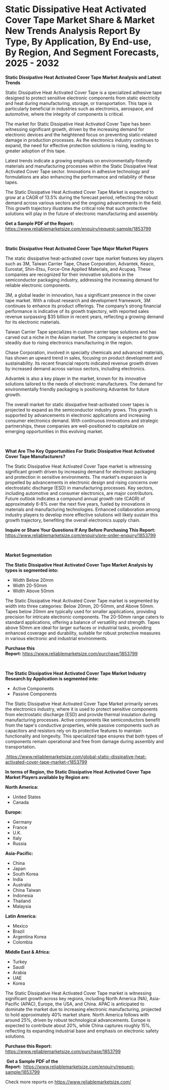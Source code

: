 <p><h1>Static Dissipative Heat Activated Cover Tape Market Share & Market New Trends Analysis Report By Type, By Application, By End-use, By Region, And Segment Forecasts, 2025 - 2032</h1></p><p><strong>Static Dissipative Heat Activated Cover Tape Market Analysis and Latest Trends</strong></p>
<p><p>Static Dissipative Heat Activated Cover Tape is a specialized adhesive tape designed to protect sensitive electronic components from static electricity and heat during manufacturing, storage, or transportation. This tape is particularly beneficial in industries such as electronics, aerospace, and automotive, where the integrity of components is critical.</p><p>The market for Static Dissipative Heat Activated Cover Tape has been witnessing significant growth, driven by the increasing demand for electronic devices and the heightened focus on preventing static-related damage in production processes. As the electronics industry continues to expand, the need for effective protection solutions is rising, leading to greater adoption of this tape.</p><p>Latest trends indicate a growing emphasis on environmentally-friendly materials and manufacturing processes within the Static Dissipative Heat Activated Cover Tape sector. Innovations in adhesive technology and formulations are also enhancing the performance and reliability of these tapes. </p><p>The Static Dissipative Heat Activated Cover Tape Market is expected to grow at a CAGR of 13.5% during the forecast period, reflecting the robust demand across various sectors and the ongoing advancements in the field. This growth trajectory illustrates the critical role that such protective solutions will play in the future of electronic manufacturing and assembly.</p></p>
<p><strong>Get a Sample PDF of the Report:&nbsp;</strong> <a href="https://www.reliablemarketsize.com/enquiry/request-sample/1853799?utm_campaign=2284&utm_medium=2&utm_source=Github&utm_content=ia&utm_term=28022025&utm_id=static-dissipative-heat-activated-cover-tape">https://www.reliablemarketsize.com/enquiry/request-sample/1853799</a></p>
<p>&nbsp;</p>
<p><strong>Static Dissipative Heat Activated Cover Tape Major Market Players</strong></p>
<p><p>The static dissipative heat-activated cover tape market features key players such as 3M, Taiwan Carrier Tape, Chase Corporation, Advantek, Keaco, Eurostat, Shin-Etsu, Force-One Applied Materials, and Acupaq. These companies are recognized for their innovative solutions in the semiconductor packaging industry, addressing the increasing demand for reliable electronic components.</p><p>3M, a global leader in innovation, has a significant presence in the cover tape market. With a robust research and development framework, 3M continues to enhance its product offerings. The company’s strong financial performance is indicative of its growth trajectory, with reported sales revenue surpassing $35 billion in recent years, reflecting a growing demand for its electronic materials.</p><p>Taiwan Carrier Tape specializes in custom carrier tape solutions and has carved out a niche in the Asian market. The company is expected to grow steadily due to rising electronics manufacturing in the region. </p><p>Chase Corporation, involved in specialty chemicals and advanced materials, has shown an upward trend in sales, focusing on product development and sustainability. Its recent financial reports indicated revenue growth driven by increased demand across various sectors, including electronics.</p><p>Advantek is also a key player in the market, known for its innovative solutions tailored to the needs of electronic manufacturers. The demand for environmentally friendly packaging is positioning Advantek for future growth.</p><p>The overall market for static dissipative heat-activated cover tapes is projected to expand as the semiconductor industry grows. This growth is supported by advancements in electronic applications and increasing consumer electronics demand. With continuous innovations and strategic partnerships, these companies are well-positioned to capitalize on emerging opportunities in this evolving market.</p></p>
<p>&nbsp;</p>
<p><strong>What Are The Key Opportunities For Static Dissipative Heat Activated Cover Tape Manufacturers?</strong></p>
<p><p>The Static Dissipative Heat Activated Cover Tape market is witnessing significant growth driven by increasing demand for electronic packaging and protection in sensitive environments. The market's expansion is propelled by advancements in electronic design and rising concerns over electrostatic discharge (ESD) in manufacturing processes. Key sectors, including automotive and consumer electronics, are major contributors. Future outlook indicates a compound annual growth rate (CAGR) of approximately 6-8% over the next five years, fueled by innovations in materials and manufacturing technologies. Enhanced collaboration among industry players to develop more effective solutions will likely sustain this growth trajectory, benefiting the overall electronics supply chain.</p></p>
<p><strong>Inquire or Share Your Questions If Any Before Purchasing This Report:</strong> <a href="https://www.reliablemarketsize.com/enquiry/pre-order-enquiry/1853799?utm_campaign=2284&utm_medium=2&utm_source=Github&utm_content=ia&utm_term=28022025&utm_id=static-dissipative-heat-activated-cover-tape">https://www.reliablemarketsize.com/enquiry/pre-order-enquiry/1853799</a></p>
<p>&nbsp;</p>
<p><strong>Market Segmentation</strong></p>
<p><strong>The Static Dissipative Heat Activated Cover Tape Market Analysis by types is segmented into:</strong></p>
<p><ul><li>Width Below 20mm</li><li>Width 20-50mm</li><li>Width Above 50mm</li></ul></p>
<p><p>The Static Dissipative Heat Activated Cover Tape market is segmented by width into three categories: Below 20mm, 20-50mm, and Above 50mm. Tapes below 20mm are typically used for smaller applications, providing precision for intricate electronic components. The 20-50mm range caters to standard applications, offering a balance of versatility and strength. Tapes above 50mm are ideal for larger surfaces or industrial tasks, providing enhanced coverage and durability, suitable for robust protective measures in various electronic and industrial environments.</p></p>
<p><strong>Purchase this Report:&nbsp;</strong><a href="https://www.reliablemarketsize.com/purchase/1853799?utm_campaign=2284&utm_medium=2&utm_source=Github&utm_content=ia&utm_term=28022025&utm_id=static-dissipative-heat-activated-cover-tape">https://www.reliablemarketsize.com/purchase/1853799</a></p>
<p>&nbsp;</p>
<p><strong>The Static Dissipative Heat Activated Cover Tape Market Industry Research by Application is segmented into:</strong></p>
<p><ul><li>Active Components</li><li>Passive Components</li></ul></p>
<p><p>The Static Dissipative Heat Activated Cover Tape Market primarily serves the electronics industry, where it is used to protect sensitive components from electrostatic discharge (ESD) and provide thermal insulation during manufacturing processes. Active components like semiconductors benefit from the tape's conductive properties, while passive components such as capacitors and resistors rely on its protective features to maintain functionality and longevity. This specialized tape ensures that both types of components remain operational and free from damage during assembly and transportation.</p></p>
<p><a href="https://www.reliablemarketsize.com/global-static-dissipative-heat-activated-cover-tape-market-r1853799?utm_campaign=2284&utm_medium=2&utm_source=Github&utm_content=ia&utm_term=28022025&utm_id=static-dissipative-heat-activated-cover-tape">&nbsp;https://www.reliablemarketsize.com/global-static-dissipative-heat-activated-cover-tape-market-r1853799</a></p>
<p><strong>In terms of Region, the Static Dissipative Heat Activated Cover Tape Market Players available by Region are:</strong></p>
<p>
    <p> <strong> North America: </strong>
        <ul>
            <li>United States</li>
            <li>Canada</li>
        </ul>
        </p> 
    <p> <strong> Europe: </strong>
        <ul>
            <li>Germany</li>
            <li>France</li>
            <li>U.K.</li>
            <li>Italy</li>
            <li>Russia</li>
        </ul>
        </p> 
    <p> <strong> Asia-Pacific: </strong>
        <ul>
            <li>China</li>
            <li>Japan</li>
            <li>South Korea</li>
            <li>India</li>
            <li>Australia</li>
            <li>China Taiwan</li>
            <li>Indonesia</li>
            <li>Thailand</li>
            <li>Malaysia</li>
        </ul>
        </p> 
    <p> <strong> Latin America: </strong>
        <ul>
            <li>Mexico</li>
            <li>Brazil</li>
            <li>Argentina Korea</li>
            <li>Colombia</li>
        </ul>
        </p> 
    <p> <strong> Middle East & Africa: </strong>
        <ul>
            <li>Turkey</li>
            <li>Saudi</li>
            <li>Arabia</li>
            <li>UAE</li>
            <li>Korea</li>
        </ul>
    </p>
    </p>
<p><p>The Static Dissipative Heat Activated Cover Tape market is witnessing significant growth across key regions, including North America (NA), Asia-Pacific (APAC), Europe, the USA, and China. APAC is anticipated to dominate the market due to increasing electronic manufacturing, projected to hold approximately 40% market share. North America follows with around 25%, driven by robust technological advancements. Europe is expected to contribute about 20%, while China captures roughly 15%, reflecting its expanding industrial base and emphasis on electronic safety solutions.</p></p>
<p><strong>Purchase this Report: </strong><a href="https://www.reliablemarketsize.com/purchase/1853799?utm_campaign=2284&utm_medium=2&utm_source=Github&utm_content=ia&utm_term=28022025&utm_id=static-dissipative-heat-activated-cover-tape">https://www.reliablemarketsize.com/purchase/1853799</a></p>
<p>&nbsp;<strong>Get a Sample PDF of the Report:&nbsp;&nbsp;</strong><a href="https://www.reliablemarketsize.com/enquiry/request-sample/1853799?utm_campaign=2284&utm_medium=2&utm_source=Github&utm_content=ia&utm_term=28022025&utm_id=static-dissipative-heat-activated-cover-tape">https://www.reliablemarketsize.com/enquiry/request-sample/1853799</a></p>
<p><strong></strong></p>
<p>Check more reports on <a href="https://www.reliablemarketsize.com/?utm_campaign=2284&utm_medium=2&utm_source=Github&utm_content=ia&utm_term=28022025&utm_id=static-dissipative-heat-activated-cover-tape">https://www.reliablemarketsize.com/</a></p>